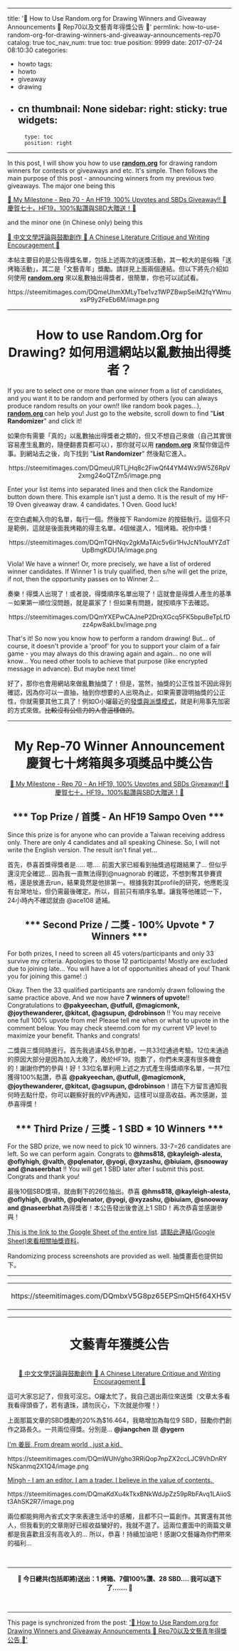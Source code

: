 
---
title: '🎈 How to Use Random.org for Drawing Winners and Giveaway Announcements 🎈 Rep70以及文藝青年得獎公告 🎈'
permlink: how-to-use-random-org-for-drawing-winners-and-giveaway-announcements-rep70
catalog: true
toc_nav_num: true
toc: true
position: 9999
date: 2017-07-24 08:10:30
categories:
- howto
tags:
- howto
- giveaway
- drawing
- cn
thumbnail: None
sidebar:
    right:
        sticky: true
widgets:
    -
        type: toc
        position: right
---


<html>
<p>In this post, I will show you how to use <a href="https://www.random.org/"><strong>random.org</strong></a> for drawing random winners for contests or giveaways and etc. It's simple. Then follows the main purpose of this post - announcing winners from my previous two giveaways. The major one being this&nbsp;</p>
<p><a href="https://steemit.com/steemd/@deanliu/my-milestone-rep-70-an-hf19-100-upvotes-and-sbds-giveaway-hf19-100-sbd">🎈 My Milestone - Rep 70 - An HF19, 100% Upvotes and SBDs Giveaway!! 🎈 慶賀七十，HF19，100%點讚與SBD大贈送！🎈</a></p>
<p>and the minor one (in Chinese only) being this</p>
<p><a href="https://steemit.com/cn/@deanliu/a-chinese-literature-critique-and-writing-encouragement">📝 中文文學評論與鼓勵創作 📝 A Chinese Literature Critique and Writing Encouragement 📝</a></p>
<p>本帖主要目的是公告得獎名單，包括上述兩次的送獎活動，其一較大的是俗稱「送烤箱活動」，其二是「文藝青年」獎勵。請詳見上面兩個連結。但以下將先介紹如何使用 <a href="https://www.random.org/"><strong>random.org</strong></a> 來以亂數抽出得獎者，很簡單，你也可以試試看。</p>
<center><p>https://steemitimages.com/DQmeUhmXMLyTbe1vz1WPZBwpSeiM2fqYWmuxsP9y2FeEb6M/image.png</p><hr>
<h1>How to use Random.Org for Drawing? 如何用這網站以亂數抽出得獎者？</h1></center>
<p>If you are to select one or more than one winner from a list of candidates, and you want it to be random and performed by others (you can always produce random results on your own!! like random book pages...), <a href="https://www.random.org/"><strong>random.org </strong></a>can help you! Just go to the website, scroll down to find "<strong>List Randomizer</strong>" and click it!&nbsp;</p>
<p>如果你有需要「真的」以亂數抽出得獎者之類的，但又不想自己來做（自己其實很容易產生亂數的，隨便翻書頁都可以），那你就可以用 <a href="https://www.random.org/"><strong>random.org</strong></a> 來幫你做這件事。到網站去之後，向下找到 "<strong>List Randomizer</strong>" 然後點它進入。</p>
<center><p>https://steemitimages.com/DQmeuURTLjHq8c2FiwQf44YM4Wx9W5Z6RpV2xmg24oQTZm5/image.png</p></center>
<p>Enter your list items into separated lines and then click the&nbsp;Randomize button down there. This example isn't just a demo. It is the result of my HF-19 Oven giveaway draw. 4 candidates. 1 Oven. Good luck!</p>
<p>在空白處輸入你的名單，每行一個。然後按下 Randomize 的按鈕執行。這個不只是範例，這就是後面我烤箱的得主名單。4個候選人，1個烤箱。祝你中獎！</p>
<center><p>https://steemitimages.com/DQmTQHNqv2gkMaTAic5v6ir1HvJcN1ouMYZdTUpBmgKDU1A/image.png</p></center>
<p>Viola! We have a winner! Or, more precisely, we have a list of ordered winner candidates. If Winner 1 is truly qualified, then s/he will get the prize, if not, then the opportunity passes on to Winner 2...&nbsp;</p>
<p>奏樂！得獎人出現了！或者說，得獎順序名單出現了！這就會是得獎人產生的基準－如果第一順位沒問題，就是贏家了！但如果有問題，就按順序下去確認。</p>
<center><p>https://steemitimages.com/DQmYXEPwCAJneP2DrqXGcq5FK5bpuBeTpLfDzz4pw8akLbv/image.png</p></center>
<p>That's it! So now you know how to perform a random drawing! But... of course, it doesn't provide a 'proof' for you to support your claim of a fair game - you may always do this drawing again and again... no one will know... You need other tools to achieve that purpose (like encrypted message in advance). But maybe next time!</p>
<p>好了，那你也會用網站來做亂數抽獎了！但是，當然，抽獎的公正性並不因此得到確認，因為你可以一直抽，抽到你想要的人出現為止。如果需要證明抽獎的公正性，你就需要其他工具了！例如O小嬸最近的<a href="https://steemit.com/cn/@oflyhigh/4pshou-and">發獎與派獎模式</a>，就是利用事先加密的方式來做。<del>比較沒有公信力的人會這樣做的</del>。</p><hr>
<center><h1>My Rep-70 Winner Announcement 慶賀七十烤箱與多項獎品中獎公告</h1>
<p><a href="https://steemit.com/steemd/@deanliu/my-milestone-rep-70-an-hf19-100-upvotes-and-sbds-giveaway-hf19-100-sbd">🎈 My Milestone - Rep 70 - An HF19, 100% Upvotes and SBDs Giveaway!! 🎈 慶賀七十，HF19，100%點讚與SBD大贈送！🎈</a></p></center>
<center><h2>*** Top Prize / 首獎 - An HF19 Sampo Oven ***&nbsp;</h2></center>
<p>Since this prize is for anyone who can provide a Taiwan receiving address only. There are only 4 candidates and all speaking Chinese. So, I will not write the English version. The result isn't final yet...&nbsp;</p>
<p>首先，恭喜首獎得獎者是..... 嗯.... 前面大家已經看到抽獎過程跟結果了... 但似乎還沒完全確認... 因為我一直無法得到@nuagnorab 的確認，不想剝奪其參賽資格，還是放進去run，結果竟然是他排第一。根據我對其profile的研究，他應乾沒有台灣地址，但仍需最後確定。所以，目前只有順序名單。讓我等他確認一下，24小時內不確認就由 @ace108 遞補。</p>
<center><h2>*** Second Prize / 二獎 - 100% Upvote * 7 Winners ***</h2></center>
<p>For both prizes, I need to screen all 45 voters/participants and only 33 survive my criteria. Apologies to those 12 participants! Mostly are excluded due to joining late... You will have a lot of opportunities ahead of you! Thank you for joining this game! :)</p>
<p>Okay. Then the 33 qualified participants are randomly drawn following the same practice above. And we now have <strong>7 winners of upvote</strong>!! Congratulations to <strong>@pakyeechan, @utfull, @magicmonk, @joythewanderer, @kitcat, @agsupun, @drobinson</strong> !! You may receive one full 100% upvote from me! Please tell me when or what to upvote in the comment below. You may check steemd.com for my current VP level to maximize your benefit. Thanks and congrats!</p>
<p>二獎與三獎同時進行。首先我過濾45名參加者，一共33位通過考驗。12位未通過的原因大部分是因為加入太晚了，晚於HF19。抱歉了，你們未來還有很多機會的！謝謝你們的參與！好！33位名單利用上述之方式產生得獎順序名單，一共7位獲得100%點讚，恭喜 <strong>@pakyeechan, @utfull, @magicmonk, @joythewanderer, @kitcat, @agsupun, @drobinson</strong>！請在下方留言通知我何時去點什麼，你可以觀察好我的VP再通知，這樣可以提高收益。再次感謝，並恭喜得獎！</p>
<center><h2>*** Third Prize / 三獎 - 1 SBD * 10 Winners ***</h2></center>
<p>For the SBD prize, we now need to pick 10 winners. 33-7=26 candidates are left. So we can perform again. Congrats to <strong>@hms818, @kayleigh-alesta, @oflyhigh, @valth, @pqlenator, @yogi, @xyzashu, @biuiam, @snooway and @naseerbhat</strong> !! You will get 1 SBD later after I submit this post. Congrats and thank you!</p>
<p>最後10個SBD獎項，就由剩下的26位抽出。恭喜 <strong>@hms818, @kayleigh-alesta, @oflyhigh, @valth, @pqlenator, @yogi, @xyzashu, @biuiam, @snooway and @naseerbhat </strong>為得獎者！本公告發出後會送上1 SBD！再次恭喜並感謝參與！</p>
<p><a href="https://docs.google.com/spreadsheets/d/1vtNtWjetLnwJguhiMrVSmJfA4_YPNMD6dr5Fmvahjj0/edit#gid=0">This is the link to the Google Sheet of the entire list</a>. <a href="https://docs.google.com/spreadsheets/d/1vtNtWjetLnwJguhiMrVSmJfA4_YPNMD6dr5Fmvahjj0/edit#gid=0">請點此連結(Google Sheet)來看相關抽獎資料</a>。</p>
<p>Randomizing process screenshots are provided as well. 抽獎畫面也提供如下。</p><hr>
<table><tr>
<td><p>https://steemitimages.com/DQmbxV5G8pz65EPSmQH5f64XH5V5njvrWDS6ANzuq7kEXNt/image.png</p></td>
<td><p>https://steemitimages.com/DQmaCoZVxdV9aTpkaRTjPeZt92CBMtTwbtTZCRN86fhdHy5/image.png</p></td>
</tr></table><hr>
<center><h1>文藝青年獲獎公告</h1>
<p><br>
<a href="https://steemit.com/cn/@deanliu/a-chinese-literature-critique-and-writing-encouragement">📝 中文文學評論與鼓勵創作 📝 A Chinese Literature Critique and Writing Encouragement 📝</a></p></center>
<p>這可大家忘記了，但我可沒忘。O嬸太忙了，我自己選出兩位來送獎（文章太多看我看得頭昏了，若有遺珠，請勿灰心，下次就是你喔！）</p>
<p>上面那篇文章的SBD獎勵的20%為$16.464，我略增加為每位9 SBD，鼓勵你們創作之路長久。一共兩位得獎。分別是... <strong>@jiangchen</strong> 跟 <strong>@ygern</strong></p>
<p><a href="https://steemit.com/@jiangchen">I'm 姜辰, From dream world , just a kid.&nbsp;</a></p>
<p>https://steemitimages.com/DQmWUhVgho3RRiQop7npZX2ccLJC9VhDnRYNSkanmq2X1Q4/image.png</p>
<p><a href="https://steemit.com/@ygern">Mingh - I am an editor. I am a trader. I believe in the value of contents.&nbsp;</a></p>
<p>https://steemitimages.com/DQmaKdXu4kTkxBNkWdJpZz59pRbFAvq1LAiioSt3AhSK2R7/image.png</p>
<p>兩位都能夠用內省式文字來表達生活中的感觸，且都不只一篇創作。其實還有其他人，但我看到的文章剛好已經收益蠻好的，我就不選了。這兩位畫面中的兩篇文章都是我喜歡且沒有高收入的... 所以，恭喜！持續加油吧！感謝O文藝嬸為你們帶來的福利...&nbsp;</p>
<p><br></p><hr>
<center><p><strong>🎈 今日總共(包括即將)送出：1 烤箱、7個100%讚、28 SBD.... 我可以退下了....... 🎈</strong></p></center>
<p><br></p>
</html>

- - -

This page is synchronized from the post: ['🎈 How to Use Random.org for Drawing Winners and Giveaway Announcements 🎈 Rep70以及文藝青年得獎公告 🎈'](https://steemit.com/@deanliu/how-to-use-random-org-for-drawing-winners-and-giveaway-announcements-rep70)
